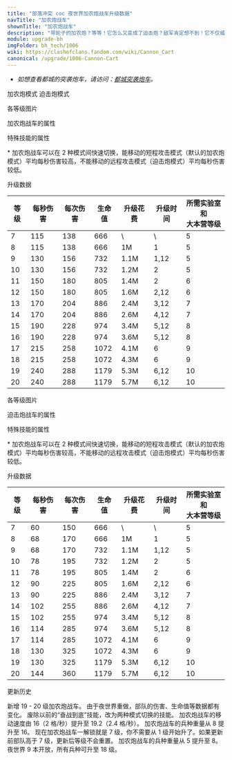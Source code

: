 ```yaml
---
title: "部落冲突 coc 夜世界加农炮战车升级数据"
navTitle: "加农炮战车"
shownTitle: "加农炮战车"
description: "带轮子的加农炮？等等！它怎么又变成了迫击炮？敌军肯定想不到！它不仅威力巨大而且功能全面！"
module: upgrade-bh
imgFolder: bh_tech/1006
wiki: https://clashofclans.fandom.com/wiki/Cannon_Cart
canonical: /upgrade/1006-Cannon-Cart
---
```


<script setup>
const tableExtraInfoStandardMode = [
    {
        "column": 4,
        "type": "cost",
        "gpClass": "research",
        "icon": "Gold"
    },
    {
        "column": 5,
        "type": "time",
        "gpClass": "research"
    }
];
const tableExtraInfoMortarMode = tableExtraInfoStandardMode;
</script>

- *如想查看都城的突袭炮车，请访问：[都城突袭炮车](/upgrade/2009-Raid-Cart)。*

<SwitchTabs contentClass="cp-unit-items" :stickyTabs="true" :pageTabs="true">
    <SwitchTab tabId="cp-unit-item-0" :activeTab="true">加农炮模式</SwitchTab>
    <SwitchTab tabId="cp-unit-item-1">迫击炮模式</SwitchTab>
</SwitchTabs>

<!-- ↓↓↓ 加农炮模式 ↓↓↓ -->
<SwitchTabGroup id="cp-unit-item-0" class="cp-unit-items">
<UnitInfo :folder="$frontmatter.imgFolder" imgSrc="Cannon_Cart_info.png" imgAlt="加农炮战车（加农炮模式）" :description="$frontmatter.description" />

<SmallTitle>各等级图片</SmallTitle>

<Panel>
    <UnitImgGroup :folder="$frontmatter.imgFolder">
        <UnitImg imgTitle="7 - 11 级" imgSrc="Cannon_Cart7.png" />
        <UnitImg imgTitle="12 - 15 级" imgSrc="Cannon_Cart12.png" />
        <UnitImg imgTitle="16 - 17 级" imgSrc="Cannon_Cart16.png" />
        <UnitImg imgTitle="18 - 20 级" imgSrc="Cannon_Cart18.png" />
    </UnitImgGroup>
</Panel>

<SmallTitle>加农炮战车的属性</SmallTitle>

<UnitProperties>
    <UnitProperty pKey="攻击偏好" pValue="无" />
    <UnitProperty pKey="伤害类型" pValue="单体伤害" />
    <UnitProperty pKey="攻击的目标" pValue="仅地面目标" />
    <UnitProperty pKey="每个兵营的部队数量" pValue="1" />
    <UnitProperty pKey="移动速度" pValue="2.4 格/秒" />
    <UnitProperty pKey="攻击速度" pValue="1.2 秒/次" />
    <UnitProperty pKey="攻击距离" pValue="4.5 格" />
    <UnitProperty pKey="所需训练营等级" pValue="7" />
    <UnitProperty pKey="所需夜世界大本等级" pValue="5" />
</UnitProperties>

<SmallTitle>特殊技能的属性</SmallTitle>

<UnitProperties>
    <UnitProperty pKey="技能名称" pValue="迫击炮模式" />
    <UnitProperty pKey="技能类型" pValue="模式切换技能" />
    <UnitProperty pKey="技能描述" pValue="见说明<sup>*</sup>" />
</UnitProperties>

\* 加农炮战车可以在 2 种模式间快速切换，能移动的短程攻击模式（默认的加农炮模式）平均每秒伤害较高，不能移动的远程攻击模式（迫击炮模式）平均每秒伤害较低。

<SmallTitle>升级数据</SmallTitle>

<UnitTable :tableExtraInfo="tableExtraInfoStandardMode">

| 等级 | 每秒伤害 | 每次伤害|  生命值  | 升级花费 | 升级时间 |所需实验室和<br>大本营等级|
| ---- |   ---   |   ---  |    ---   |   ---   |    ---   |           ---         |
|   7  |   115   |   138  |    666   |    \    |     \    |            5          |
|   8  |   115   |   138  |    666   |     1M  |  1       |            5          |
|   9  |   130   |   156  |    732   |   1.1M  |  1,12    |            5          |
|  10  |   130   |   156  |    732   |   1.2M  |  2       |            5          |
|  11  |   150   |   180  |    805   |   1.4M  |  2       |            6          |
|  12  |   150   |   180  |    805   |   1.6M  |  2,12    |            6          |
|  13  |   170   |   204  |    886   |   2.4M  |  3,12    |            7          |
|  14  |   170   |   204  |    886   |   2.6M  |  4,12    |            7          |
|  15  |   190   |   228  |    974   |   3.4M  |  5,12    |            8          |
|  16  |   190   |   228  |    974   |   3.6M  |  5,12    |            8          |
|  17  |   215   |   258  |   1072   |   4.1M  |  6       |            9          |
|  18  |   215   |   258  |   1072   |   4.3M  |  6       |            9          |
|  19  |   240   |   288  |   1179   |   5.3M  |  6,12    |           10          |
|  20  |   240   |   288  |   1179   |   5.7M  |  6,12    |           10          |
</UnitTable>
</SwitchTabGroup>

<!-- ↓↓↓ 迫击炮模式 ↓↓↓ -->
<SwitchTabGroup id="cp-unit-item-1" class="cp-unit-items">
<UnitInfo :folder="$frontmatter.imgFolder" imgSrc="Mortar_Cart_info.png" imgAlt="加农炮战车（迫击炮模式）" :description="$frontmatter.description" />

<SmallTitle>各等级图片</SmallTitle>

<Panel>
    <UnitImgGroup :folder="$frontmatter.imgFolder">
        <UnitImg imgTitle="7 - 11 级" imgSrc="Mortar_Cart7.png" />
        <UnitImg imgTitle="12 - 15 级" imgSrc="Mortar_Cart12.png" />
        <UnitImg imgTitle="16 - 17 级" imgSrc="Mortar_Cart16.png" />
        <UnitImg imgTitle="18 - 20 级" imgSrc="Mortar_Cart18.png" />
    </UnitImgGroup>
</Panel>

<SmallTitle>迫击炮战车的属性</SmallTitle>

<UnitProperties>
    <UnitProperty pKey="攻击偏好" pValue="无" />
    <UnitProperty pKey="伤害类型" pValue="单体伤害" />
    <UnitProperty pKey="攻击的目标" pValue="仅地面目标" />
    <UnitProperty pKey="每个兵营的部队数量" pValue="1" />
    <UnitProperty pKey="移动速度" pValue="0" />
    <UnitProperty pKey="攻击速度" pValue="2.5 秒/次" />
    <UnitProperty pKey="攻击距离" pValue="8.5 格" />
    <UnitProperty pKey="所需训练营等级" pValue="7" />
    <UnitProperty pKey="所需夜世界大本等级" pValue="5" />
</UnitProperties>

<SmallTitle>特殊技能的属性</SmallTitle>

<UnitProperties>
    <UnitProperty pKey="技能名称" pValue="迫击炮模式" />
    <UnitProperty pKey="技能类型" pValue="模式切换技能" />
    <UnitProperty pKey="技能描述" pValue="见说明<sup>*</sup>" />
</UnitProperties>

\* 加农炮战车可以在 2 种模式间快速切换，能移动的短程攻击模式（默认的加农炮模式）平均每秒伤害较高，不能移动的远程攻击模式（迫击炮模式）平均每秒伤害较低。

<SmallTitle>升级数据</SmallTitle>

<UnitTable :tableExtraInfo="tableExtraInfoMortarMode">

| 等级 | 每秒伤害 | 每次伤害|  生命值  | 升级花费 | 升级时间 |所需实验室和<br>大本营等级|
| ---- |   ---   |   ---  |    ---   |   ---   |    ---   |           ---         |
|   7  |    60   |   150  |    666   |    \    |     \    |            5          |
|   8  |    68   |   170  |    666   |     1M  |  1       |            5          |
|   9  |    68   |   170  |    732   |   1.1M  |  1,12    |            5          |
|  10  |    78   |   195  |    732   |   1.2M  |  2       |            5          |
|  11  |    78   |   195  |    805   |   1.4M  |  2       |            6          |
|  12  |    90   |   225  |    805   |   1.6M  |  2,12    |            6          |
|  13  |    90   |   225  |    886   |   2.4M  |  3,12    |            7          |
|  14  |   102   |   255  |    886   |   2.6M  |  4,12    |            7          |
|  15  |   102   |   255  |    974   |   3.4M  |  5,12    |            8          |
|  16  |   114   |   285  |    974   |   3.6M  |  5,12    |            8          |
|  17  |   114   |   285  |   1072   |   4.1M  |  6       |            9          |
|  18  |   130   |   325  |   1072   |   4.3M  |  6       |            9          |
|  19  |   130   |   325  |   1179   |   5.3M  |  6,12    |           10          |
|  20  |   144   |   360  |   1179   |   5.7M  |  6,12    |           10          |
</UnitTable>
</SwitchTabGroup>

<!-- ↓↓↓ 公共部分 ↓↓↓ -->
<SmallTitle>更新历史</SmallTitle>

<Timeline>
    <TimelineItem date="2023/05/15">
        <TimelineRow>新增 19 - 20 级加农炮战车。</TimelineRow>
        <TimelineRow>由于夜世界重做，部队的伤害、生命值等数据都有变化。</TimelineRow>
        <TimelineRow>废除以前的“奋战到底”技能，改为两种模式切换的技能。</TimelineRow>
        <TimelineRow>加农炮战车的移动速度由 16（2 格/秒）提升至 19.2（2.4 格/秒）。</TimelineRow>
        <TimelineRow>加农炮战车的兵种重量从 8 提升至 16。</TimelineRow>
        <TimelineRow>现在加农炮战车一解锁就是 7 级，你不需要从 1 级开始升了。如果更新前部队高于 7 级，更新后等级不会重置。</TimelineRow>
    </TimelineItem>
    <TimelineItem date="2020/06/22">
        <TimelineRow>加农炮战车的兵种重量从 5 提升至 8。</TimelineRow>
    </TimelineItem>
    <TimelineItem date="2019/06/18">
        <TimelineRow>夜世界 9 本开放，所有兵种可升至 18 级。</TimelineRow>
    </TimelineItem>
    <TimelineItem :historyBottom="true" />
</Timeline>